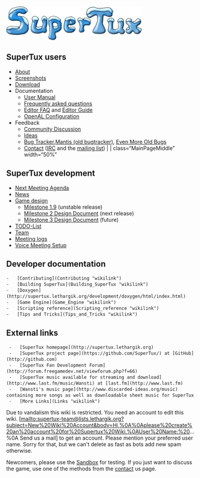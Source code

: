 ![](images/Logo2.png "fig:Logo2.png")

SuperTux users
--------------

  -   [About](About "wikilink")
  -   [Screenshots](Screenshots "wikilink")
  -   [Download](Download "wikilink")
  -   Documentation
      -   [User Manual](User_Manual "wikilink")
      -   [Frequently asked questions](SuperTux_FAQ "wikilink")
      -   [Editor FAQ](Editor_FAQ "wikilink") and [Editor Guide](Editor_Guide "wikilink")
      -   [OpenAL Configuration](OpenAL_Configuration "wikilink")
  -   Feedback
      -   [Community Discussion](SuperTux:Community_Discussion "wikilink")
      -   [Ideas](User_ideas "wikilink")
      -   [Bug Tracker](https://github.com/SuperTux/supertux/issues),[Mantis (old bugtracker)](http://supertux.lethargik.org/bugs), [Even More Old Bugs](OldBugs "wikilink")
      -   [Contact](Contact "wikilink") ([IRC](irc://chat.freenode.net/supertux) and the [mailing list](http://lists.lethargik.org/listinfo.cgi/supertux-devel-lethargik.org))  |  | class=“MainPageMiddle” width=“50%”

SuperTux development
--------------------

   -   [Next Meeting Agenda](Next_Meeting_Agenda "wikilink")
   -   [News](News "wikilink")
   -   [Game design](Game_design "wikilink")
       -   [Milestone 1.9](Milestone_1.9 "wikilink") (unstable release)
       -   [Milestone 2 Design Document](Milestone_2_Design_Document "wikilink") (next release)
       -   [Milestone 3 Design Document](Milestone_3_Design_Document "wikilink") (future)
   -   [TODO-List](TODO-List "wikilink")
   -   [Team](Team "wikilink")
   -   [Meeting logs](Meeting_logs "wikilink")
   -   [Voice Meeting Setup](Voice_Meeting_Setup "wikilink")

Developer documentation
-----------------------

    -   [Contributing](Contributing "wikilink")
    -   [Building SuperTux](Building_SuperTux "wikilink")
    -   [Doxygen](http://supertux.lethargik.org/development/doxygen/html/index.html)
    -   [Game Engine](Game_Engine "wikilink")
    -   [Scripting reference](Scripting_reference "wikilink")
    -   [Tips and Tricks](Tips_and_Tricks "wikilink")

External links
--------------

     -   [SuperTux homepage](http://supertux.lethargik.org)
     -   [SuperTux project page](https://github.com/SuperTux/) at [GitHub](http://github.com)
     -   [SuperTux Fan Development Forum](http://forum.freegamedev.net/viewforum.php?f=66)
     -   [SuperTux music available for streaming and download](http://www.last.fm/music/Wansti) at [last.fm](http://www.last.fm)
     -   [Wansti's music page](http://www.discarded-ideas.org/music) containing more songs as well as downloadable sheet music for SuperTux
     -   [More Links](Links "wikilink")

Due to vandalism this wiki is restricted. You need an account to edit
this wiki.
\[[mailto:supertux-team@lists.lethargik.org?subject=New%20Wiki%20Account&body=Hi,%0A%0Aplease%20create%20an%20account%20for%20Supertux%20Wiki.%0AUser%20Name:%20](mailto:supertux-team@lists.lethargik.org?subject=New%20Wiki%20Account&body=Hi,%0A%0Aplease%20create%20an%20account%20for%20Supertux%20Wiki.%0AUser%20Name:%20)...%0A
Send us a mail\] to get an account. Please mention your preferred user
name. Sorry for that, but we can't delete as fast as bots add new spam
otherwise.

Newcomers, please use the [Sandbox](SuperTux:Sandbox "wikilink") for
testing. If you just want to discuss the game, use one of the methods
from the [contact](contact "wikilink") us page.
